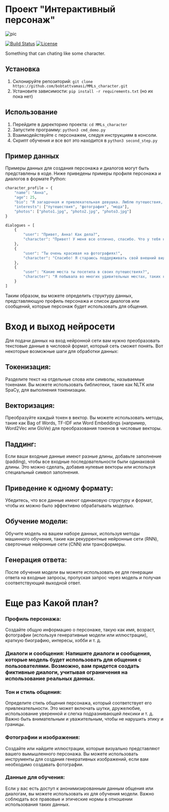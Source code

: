 
# Проект "Интерактивный персонаж"

![pic](https://static01.nyt.com/images/2023/02/27/business/00AI-TRUTH/00AI-TRUTH-superJumbo.jpg?quality=75&auto=webp)

[![Build Status](https://travis-ci.org/yourusername/your-repo.svg?branch=master)](https://travis-ci.org/yourusername/your-repo)
[![License](https://img.shields.io/badge/license-MIT-blue.svg)](https://opensource.org/licenses/MIT)

Something that can chating like some character.


## Установка

1. Склонируйте репозиторий: `git clone https://github.com/bobtattvamasi/MMLs_character.git`
2. Установите зависимости: `pip install -r requirements.txt` (но их пока нет)

## Использование

1. Перейдите в директорию проекта: `cd MMLs_character`
2. Запустите программу: `python3 cmd_demo.py`
3. Взаимодействуйте с персонажем, следуя инструкциям в консоли.
4. Скрипт обучения и все вот это находится в `python3 second_step.py`

## Пример данных

Примеры данных для создания персонажа и диалогов могут быть представлены в коде. Ниже приведены примеры профиля персонажа и диалогов в формате Python:

```python
character_profile = {
    "name": "Анна",
    "age": 25,
    "bio": "Я загадочная и привлекательная девушка. Люблю путешествия, фотографию и новые знакомства.",
    "interests": ["путешествия", "фотография", "мода"],
    "photos": ["photo1.jpg", "photo2.jpg", "photo3.jpg"]
}

dialogues = [
    {
        "user": "Привет, Анна! Как дела?",
        "character": "Привет! У меня все отлично, спасибо. Что у тебя нового?"
    },
    {
        "user": "Ты очень красивая на фотографиях!",
        "character": "Спасибо! Я стараюсь поддерживать свой внешний вид. Что ты еще обо мне хочешь узнать?"
    },
    {
        "user": "Какие места ты посетила в своих путешествиях?",
        "character": "Я побывала во многих удивительных местах, таких как Париж, Токио и Мачу-Пикчу. Мои фотографии на это указывают."
    }
]
```
Таким образом, вы можете определить структуру данных, представляющую профиль персонажа и список диалогов или сообщений, которые персонаж будет использовать для общения.


# Вход и выход нейросети
Для подачи данных на вход нейронной сети вам нужно преобразовать текстовые данные в числовой формат, который сеть сможет понять. Вот некоторые возможные шаги для обработки данных:

## Токенизация: 
Разделите текст на отдельные слова или символы, называемые токенами. Вы можете использовать библиотеки, такие как NLTK или SpaCy, для выполнения токенизации.

## Векторизация: 
Преобразуйте каждый токен в вектор. Вы можете использовать методы, такие как Bag of Words, TF-IDF или Word Embeddings (например, Word2Vec или GloVe) для преобразования токенов в числовые векторы.

## Паддинг: 
Если ваши входные данные имеют разные длины, добавьте заполнение (padding), чтобы все входные последовательности были одинаковой длины. Это можно сделать, добавив нулевые векторы или используя специальный символ заполнения.

## Приведение к одному формату: 
Убедитесь, что все данные имеют одинаковую структуру и формат, чтобы их можно было эффективно обрабатывать моделью.

## Обучение модели: 
Обучите модель на вашем наборе данных, используя методы машинного обучения, такие как рекуррентные нейронные сети (RNN), сверточные нейронные сети (CNN) или трансформеры.

## Генерация ответа: 
После обучения модели вы можете использовать ее для генерации ответа на входные запросы, пропуская запрос через модель и получая соответствующий выходной ответ.

# Еще раз Какой план?

### Профиль персонажа: 
Создайте общую информацию о персонаже, такую как имя, возраст, фотографии (используя генеративные модели или иллюстрации), краткую биографию, интересы, хобби и т. д.

### Диалоги и сообщения: Напишите диалоги и сообщения, которые модель будет использовать для общения с пользователями. Возможно, вам придется создать фиктивные диалоги, учитывая ограничения на использование реальных данных.


### Тон и стиль общения: 
Определите стиль общения персонажа, который соответствует его привлекательности. Это может включать шутки, дружелюбие, использование уверенной и слегка подразнивающей лексики и т. д. Важно быть внимательным и уважительным, чтобы не нарушить этику и границы.

### Фотографии и изображения: 
Создайте или найдите иллюстрации, которые визуально представляют вашего вымышленного персонажа. Вы можете использовать инструменты для создания генеративных изображений, если вам необходимо создавать фотографии.

### Данные для обучения: 
Если у вас есть доступ к анонимизированным данным общения или диалогам, вы можете использовать их для обучения модели. Важно соблюдать все правовые и этические нормы в отношении использования таких данных.
